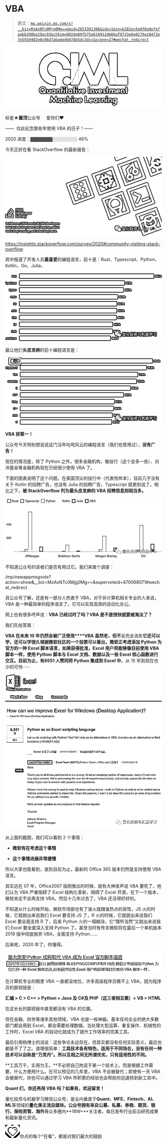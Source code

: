 # VBA

> 原文：[`mp.weixin.qq.com/s?__biz=MzAxNTc0Mjg0Mg==&mid=2653301386&idx=1&sn=b282ec6e0f0a9efefaabb298ba19ac93&chksm=802de89fb75a6189124666af9723e6e0279a104f2e7e593d402e0c66d7aba4edd478b5dc3dcc&scene=27#wechat_redirect`](http://mp.weixin.qq.com/s?__biz=MzAxNTc0Mjg0Mg==&mid=2653301386&idx=1&sn=b282ec6e0f0a9efefaabb298ba19ac93&chksm=802de89fb75a6189124666af9723e6e0279a104f2e7e593d402e0c66d7aba4edd478b5dc3dcc&scene=27#wechat_redirect)

![](img/52530653e2ddbe651074f55a77bb8d3c.png)

标星★**置顶**公众号     爱你们♥   

——  仅此纪念那些年使用 VBA 的日子！—— 

2020 进度：▓▓▓▓▓▓▓░░░░░░░░ 46% 

今天正好在看 StackOverflow 的最新报告：

![](img/47fe797da3fbfa06ff68c8ec30d5f884.png)

https://insights.stackoverflow.com/survey/2020#community-visiting-stack-overflow

其中报道了开发人员**最喜爱**的编程语言，前十是：Rust、Typescript、Python、Kotlin、Go、Julia、

![](img/afa48511d217823fa12b6c59cceb9b31.png)

最让他们**头皮发麻**的前十编程语言是： 

![](img/3cbfbe578cbcad9e5455fb31f5db7a05.png)

**VBA 排第一！**

公众号今天特别想说说这门当年叱咤风云的编程语言（我们也曾用过），**没有广告！**

现在的情况是，除了 Python 之外，很多金融机构，像投行（这个会多一些）、对冲基金等金融机构现在已经很少使用 VBA 了。

下面的图表说明了这个问题。在美国顶尖的投行中（代表性样本），目前几乎没有关于 Kotlin 的招聘广告，也没有 Julia 的招聘广告，Typescript 就更别说了。相比之下，**被 StackOverflow 列为最头皮发麻的 VBA 招聘信息则相当多。**

![](img/00e30b1e1cf841284487b1c517349bb8.png)

不知道公众号的读者们是否有用过它。我们来做个调查：

 /mp/newappmsgvote?action=show&__biz=MzAxNTc0Mjg0Mg==&supervoteid=470068071#wechat_redirect 

具公众号了解，还是有一部分人热衷于 VBA，对于非计算机相关专业的人来说，VBA 是一种最简单的程序语言了。它可以实现高效的自动化办公。

网上也有很多呼声说：**VBA 已经过时了吗？VBA 是不是很快就要被淘汰了？**  

我们先给答案：

**VBA 在未来 10 年仍然会被广泛使用****VBA 虽然老，但不**会完全消失******它还可以学，还可以学很久**根据微软社区的一个投票可以看出，微软正考虑添加 Python 为官方的一种 Excel 脚本语言，如果获得批准，Excel 用户将能够像目前使用 VBA 脚本一样，使用 Python 脚本与 Excel 文档、数据以及一些 Excel 核心函数进行交互。目前为止，有**6551 人赞同将 Python 集成到 Excel 中**。从 15 年到现在也少的可怜······

![](img/1e0cb6f84e48efcc1acfab766e4d3991.png)

从上面的截图，我们可以看到 2 个事情：

*   **微软有在考虑这个事情**

*   **这个事情进展非常缓慢**

所以大家也能看到，直到目前为止，最新的 Office 365 版本仍然是支持使用 VBA 语言。

其实远在 07 年，Office2007 版刚推出的时候，就有大神发声说 VBA 要死了，他们认为 VBA 严重阻碍了 Excel 结构化革新，阻碍了 Excel 开源，在下一个版本，微软肯定不会再支持 VBA。然后十几年过去了，VBA 还活得好好的。 

不知道从什么时候开始，微软市场部也有了谁火就蹭谁热点的尿性，JS 火的时候，它就跳出来说我们 Excel 要支持 JS 了，R 火的时候，它就跳出来说我们 Excel 要全面支持 R 了，后来 Python 火的一塌糊涂，它“理所当然”又跳出来说我们 Excel 要全面深入支持 Python 了。甚至当时有传言微软将在最后一个单机版本 2019 版中彻底放弃 VBA，全面支持 Python……

后来呢，2020 年了，你懂得。 

![](img/e231ed71ae077503b6cb16a38ae66e6f.png)

在计算机专业的眼里 VBA 一直都没地位，许多高级程序员瞧不上 VBA，因为程序员的鄙视链是：

**汇编 > C > C++ > Python > Java 及 C#及 PHP（这三者相互撕）> VB > HTML**

在这长长的鄙视链中甚至都没有 VBA 的位置。

但在金融、财务等诸多其他领域，VBA 也是一枚神器。基本任何企业的绝大多数部门都会用到 Excel，都会需要处理数据。当处理大型运算、重复操作、机械性的工作时，Excel VBA 的自动化就成为了提升工作效率的完美工具。

最后引用杨博士的话说：这些争论永远存在，但其实都没有任何实际意义，最后也都是不了了之。道理很简单：**工具技术各有特色，适用于不同场合，没有任何一种技术可以自称是“万灵丹”。所以互相之间无所谓优劣，只有适用性的不同。**

**工具万千，实用为王。**不必把自己拘泥于某一个技术上，而是根据工作需要，什么方便用什么。在可以预见的几年里，VBA 不会被替代；即使有一天 VBA 会被替代，你也可以通过学习 VBA 所积累的经验也会帮助你迅速转到新工具中。

**Quant 们，你还再用 VBA 吗？如果有，欢迎留言！**

量化投资与机器学习微信公众号，是业内垂直于**Quant、MFE、Fintech、AI、ML**等领域的**量化类主流自媒体。**公众号拥有来自**公募、私募、券商、期货、银行、保险资管、海外**等众多圈内**18W+**关注者。每日发布行业前沿研究成果和最新量化资讯。

![](img/6cba9abe9f2c434df7bd9c0d0d6e1156.png)你点的每个“在看”，都是对我们最大的鼓励